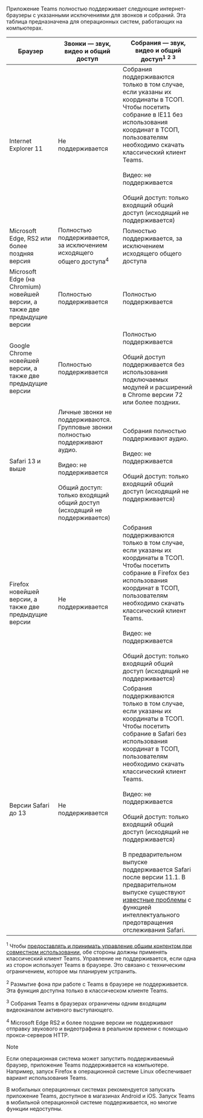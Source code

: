 Приложение Teams полностью поддерживает следующие интернет-браузеры с указанными исключениями для звонков и собраний. Эта таблица предназначена для операционных систем, работающих на компьютерах. 


|Браузер  |Звонки — звук, видео и общий доступ  |Собрания — звук, видео и общий доступ<sup>1</sup> <sup>2</sup> <sup>3</sup>  |
|---------|---------|---------|
|Internet Explorer 11     |Не поддерживается         |Собрания поддерживаются только в том случае, если указаны их координаты в ТСОП. Чтобы посетить собрание в IE11 без использования координат в ТСОП, пользователям необходимо скачать классический клиент Teams.<br><br>Видео: не поддерживается<br><br>Общий доступ: только входящий общий доступ (исходящий не поддерживается)     |
|Microsoft Edge, RS2 или более поздняя версия     |Полностью поддерживается, за исключением исходящего общего доступа<sup>4</sup>         |Полностью поддерживается, за исключением исходящего общего доступа          |
|Microsoft Edge (на Chromium) новейшей версии, а также две предыдущие версии     | Полностью поддерживается    |Полностью поддерживается         |
|Google Chrome новейшей версии, а также две предыдущие версии       |Полностью поддерживается |Полностью поддерживается <br> <br>Общий доступ поддерживается без использования подключаемых модулей и расширений в Chrome версии 72 или более поздних.       |
|Safari 13 и выше     |Личные звонки не поддерживаются. Групповые звонки полностью поддерживают аудио.<br><br>Видео: не поддерживается<br><br>Общий доступ: только входящий общий доступ (исходящий не поддерживается)         |Собрания полностью поддерживают аудио.<br><br>Видео: не поддерживается<br><br>Общий доступ: только входящий общий доступ (исходящий не поддерживается)     |
|Firefox новейшей версии, а также две предыдущие версии     |Не поддерживается         |Собрания поддерживаются только в том случае, если указаны их координаты в ТСОП. Чтобы посетить собрание в Firefox без использования координат в ТСОП, пользователям необходимо скачать классический клиент Teams.<br><br>Видео: не поддерживается<br><br>Общий доступ: только входящий общий доступ (исходящий не поддерживается)     |
|Версии Safari до 13     | Не поддерживается        |Собрания поддерживаются только в том случае, если указаны их координаты в ТСОП. Чтобы посетить собрание в Safari без использования координат в ТСОП, пользователям необходимо скачать классический клиент Teams.<br><br>Видео: не поддерживается<br><br>Общий доступ: только входящий общий доступ (исходящий не поддерживается)<br><br>В предварительном выпуске поддерживается Safari после версии 11.1. В предварительном выпуске существуют [известные проблемы](https://support.office.com/article/safari-browser-support-1aac0a7c-35a8-42c1-a7df-f674afe234df) с функцией интеллектуального предотвращения отслеживания Safari.      |

<sup>1</sup> Чтобы [предоставлять и принимать управление общим контентом при совместном использовании](../meeting-policies-in-teams.md#allow-a-participant-to-give-or-request-control), обе стороны должны применять классический клиент Teams. Управление не поддерживается, если одна из сторон использует Teams в браузере. Это связано с техническим ограничением, которое мы планируем устранить.

<sup>2</sup> Размытие фона при работе с Teams в браузере не поддерживается. Эта функция доступна только в классическом клиенте Teams.

<sup>3</sup> Собрания Teams в браузерах ограничены одним входящим видеоканалом активного выступающего.

<sup>4</sup> Microsoft Edge RS2 и более поздние версии не поддерживают отправку звукового и видеотрафика в реальном времени с помощью прокси-серверов HTTP.

> [!NOTE]
> Если операционная система может запустить поддерживаемый браузер, приложение Teams поддерживается на компьютере. Например, запуск Firefox в операционной системе Linux обеспечивает вариант использования Teams.
>
> В мобильных операционных системах рекомендуется запускать приложение Teams, доступное в магазинах Android и iOS. Запуск Teams в мобильной операционной системе поддерживается, но многие функции недоступны.
